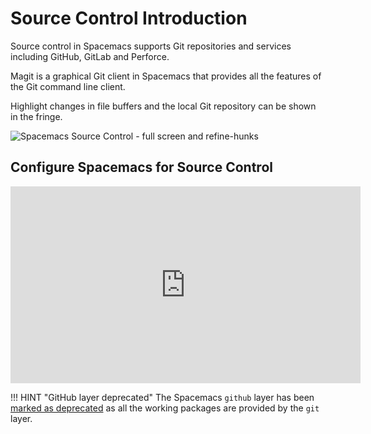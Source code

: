 # Source Control Introduction

Source control in Spacemacs supports Git repositories and services including GitHub, GitLab and Perforce.

Magit is a graphical Git client in Spacemacs that provides all the features of the Git command line client.

Highlight changes in file buffers and the local Git repository can be shown in the fringe.

![Spacemacs Source Control - full screen and refine-hunks](https://raw.githubusercontent.com/practicalli/graphic-design/live/editors/spacemacs/screenshots/spacemacs-magit-fullscreen-refine-hunks-example.png)


## Configure Spacemacs for Source Control

<p style="text-align:center">
<iframe width="560" height="315" src="https://www.youtube.com/embed/LoI5mlDv8gE" title="YouTube video player" frameborder="0" allow="accelerometer; autoplay; clipboard-write; encrypted-media; gyroscope; picture-in-picture" allowfullscreen></iframe>
</p>


!!! HINT "GitHub layer deprecated"
    The Spacemacs `github` layer has been [marked as deprecated](https://github.com/syl20bnr/spacemacs/pull/15381) as all the working packages are provided by the `git` layer.
